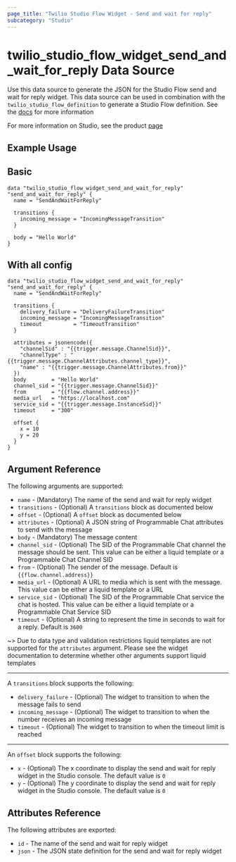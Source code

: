 ```yaml
---
page_title: "Twilio Studio Flow Widget - Send and wait for reply"
subcategory: "Studio"
---
```


# twilio_studio_flow_widget_send_and_wait_for_reply Data Source

Use this data source to generate the JSON for the Studio Flow send and wait for reply widget. This data source can be used in combination with the `twilio_studio_flow_definition` to generate a Studio Flow definition. See the [docs](https://www.twilio.com/docs/studio/widget-library/send-wait-reply) for more information

For more information on Studio, see the product [page](https://www.twilio.com/studio)

## Example Usage

## Basic

```hcl
data "twilio_studio_flow_widget_send_and_wait_for_reply" "send_and_wait_for_reply" {
  name = "SendAndWaitForReply"

  transitions {
    incoming_message = "IncomingMessageTransition"
  }

  body = "Hello World"
}
```

## With all config

```hcl
data "twilio_studio_flow_widget_send_and_wait_for_reply" "send_and_wait_for_reply" {
  name = "SendAndWaitForReply"

  transitions {
    delivery_failure = "DeliveryFailureTransition"
    incoming_message = "IncomingMessageTransition"
    timeout          = "TimeoutTransition"
  }

  attributes = jsonencode({
    "channelSid" : "{{trigger.message.ChannelSid}}",
    "channelType" : "{{trigger.message.ChannelAttributes.channel_type}}",
    "name" : "{{trigger.message.ChannelAttributes.from}}"
  })
  body        = "Hello World"
  channel_sid = "{{trigger.message.ChannelSid}}"
  from        = "{{flow.channel.address}}"
  media_url   = "https://localhost.com"
  service_sid = "{{trigger.message.InstanceSid}}"
  timeout     = "300"

  offset {
    x = 10
    y = 20
  }
}
```

## Argument Reference

The following arguments are supported:

- `name` - (Mandatory) The name of the send and wait for reply widget
- `transitions` - (Optional) A `transitions` block as documented below
- `offset` - (Optional) A `offset` block as documented below
- `attributes` - (Optional) A JSON string of Programmable Chat attributes to send with the message
- `body` - (Mandatory) The message content
- `channel_sid` - (Optional) The SID of the Programmable Chat channel the message should be sent. This value can be either a liquid template or a Programmable Chat Channel SID
- `from` - (Optional) The sender of the message. Default is `{{flow.channel.address}}`
- `media_url` - (Optional) A URL to media which is sent with the message. This value can be either a liquid template or a URL
- `service_sid` - (Optional) The SID of the Programmable Chat service the chat is hosted. This value can be either a liquid template or a Programmable Chat Service SID
- `timeout` - (Optional) A string to represent the time in seconds to wait for a reply. Default is `3600`

~> Due to data type and validation restrictions liquid templates are not supported for the `attributes` argument. Please see the widget documentation to determine whether other arguments support liquid templates

---

A `transitions` block supports the following:

- `delivery_failure` - (Optional) The widget to transition to when the message fails to send
- `incoming_message` - (Optional) The widget to transition to when the number receives an incoming message
- `timeout` - (Optional) The widget to transition to when the timeout limit is reached

---

An `offset` block supports the following:

- `x` - (Optional) The x coordinate to display the send and wait for reply widget in the Studio console. The default value is `0`
- `y` - (Optional) The y coordinate to display the send and wait for reply widget in the Studio console. The default value is `0`

## Attributes Reference

The following attributes are exported:

- `id` - The name of the send and wait for reply widget
- `json` - The JSON state definition for the send and wait for reply widget

